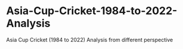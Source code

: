 # Asia-Cup-Cricket-1984-to-2022-Analysis
Asia Cup Cricket (1984 to 2022) Analysis from different perspective
